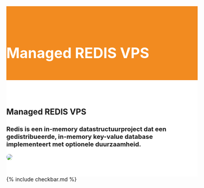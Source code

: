 <div class="jumbotron text-center" style="/* background-color: white !important; */padding: 1.5rem 0rem;margin-bottom: -1.5rem;background-color: #f28b20;border-radius: 0rem;">
<div class="container"> 
    <div class="container-fluid text-center" style="padding: 1.2rem 0rem;color: white;">

<h1 style="display: inline-block;padding-top: .3125rem;padding-bottom: .3125rem;margin-right: 1rem;font-size: 2.35rem;">
<i class="fal fa-database" style="color: white;/* font-size: 20px; */"></i>  Managed REDIS VPS
</h1>
</div>
</div>
</div>



<div class="jumbotron text-center" style="background-color: white !important;padding: 1.5rem 0rem;margin-bottom: -1rem;">
<div class="container">
<br>
<div style="margin-bottom: 20px;" class="row">
  <div> </div>
    <div style="margin-top: 30px;" class="col-sm-7">
      <h2 style="/*! font-family: Melbourne,sans-serif; */">Managed REDIS VPS</h2>
<h3>Redis is een in-memory datastructuurproject dat een gedistribueerde, in-memory key-value database implementeert met optionele duurzaamheid.
</h3>
  </div>
  <div class="col-sm-5">
<img class="img-fluid" style="max-width: 450px;border-radius: 25px;" src="https://2e64oz2sjk733hqp882l9xbo-wpengine.netdna-ssl.com/wp-content/uploads/2018/06/no-cache-7-day.png">
  </div>
</div>
</div>
</div>


{% include checkbar.md %}